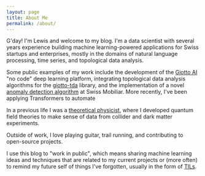 ```yaml
---
layout: page
title: About Me
permalink: /about/
---
```


G'day! I'm Lewis and welcome to my blog. I'm a data scientist with several years experience building machine learning-powered applications for Swiss startups and enterprises, mostly in the domains of natural language processing, time series, and topological data analysis.

Some public examples of my work include the development of the [Giotto AI](https://giotto.ai/) "no code" deep learning platform, integrating topological data analysis algorithms for the [giotto-tda](https://towardsdatascience.com/getting-started-with-giotto-learn-a-python-library-for-topological-machine-learning-451d88d2c4bc) library, and the implementation of a novel [anomaly detection algorithm](https://drive.google.com/drive/folders/1kWpyWOLxUYXJIV7EbLgslzCZ3cmN2uCZ) at Swiss Mobiliar. More recently, I've been applying Transformers to automate 

In a previous life I was a [theoretical physicist](https://scholar.google.com/citations?user=Hc6MI0QAAAAJ&hl=en), where I developed quantum field theories to make sense of data from collider and dark matter experiments.

Outside of work, I love playing guitar, trail running, and contributing to open-source projects.

I use this blog to "work in public", which means sharing machine learning ideas and techniques that are related to my current projects or (more often) to remind my future self of things I've forgotten, usually in the form of [TILs](https://lewtun.github.io/blog/categories/#til).